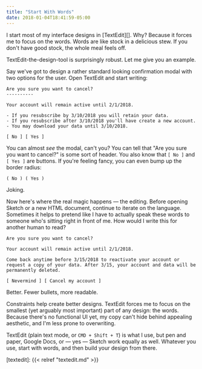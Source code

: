 ```yaml
---
title: "Start With Words"
date: 2018-01-04T18:41:59-05:00
---
```


I start most of my interface designs in [TextEdit][]. Why? Because it forces me to focus on the words. Words are like stock in a delicious stew. If you don't have good stock, the whole meal feels off. 

TextEdit-the-design-tool is surprisingly robust. Let me give you an example. 

Say we've got to design a rather standard looking confirmation modal with two options for the user. Open TextEdit and start writing: 

```
Are you sure you want to cancel?
----------

Your account will remain active until 2/1/2018.

- If you resubscribe by 3/10/2018 you will retain your data.
- If you resubscribe after 3/10/2018 you'll have create a new account.
- You may download your data until 3/10/2018.

[ No ] [ Yes ] 
```

You can almost _see_ the modal, can't you? You can tell that "Are you sure you want to cancel?" is some sort of header. You also know that `[ No ]` and `[ Yes ]` are buttons. If you're feeling fancy, you can even bump up the border radius: 

```
( No ) ( Yes )
```

Joking. 

Now here's where the real magic happens — the editing. Before opening Sketch or a new HTML document, continue to iterate on the language. Sometimes it helps to pretend like I have to actually speak these words to someone who's sitting right in front of me. How would I write this for another human to read? 


```
Are you sure you want to cancel?

Your account will remain active until 2/1/2018.

Come back anytime before 3/15/2018 to reactivate your account or request a copy of your data. After 3/15, your account and data will be permanently deleted.

[ Nevermind ] [ Cancel my account ]
```

Better. Fewer bullets, more readable. 

Constraints help create better designs. TextEdit forces me to focus on the smallest (yet arguably most important) part of any design: the words. Because there's no functional UI yet, my copy can't hide behind appealing aesthetic, and I'm less prone to overwriting. 

TextEdit (plain text mode, or `CMD + Shift + T`) is what I use, but pen and paper, Google Docs, or — yes — Sketch work equally as well. Whatever you use, start with words, and then build your design from there. 

[textedit]: {{<  relref "textedit.md" >}}